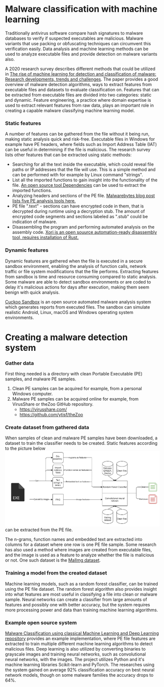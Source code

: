 # Malware classification with machine learning

Traditionally antivirus software compare hash signatures to malware databases to verify if suspected executables are malicious. Malware variants that use packing or obfuscating techniques can circumvent this verification easily. Data analysis and machine learning methods can be used to analyze executable files and provide detection on malware variants also. 

A 2020 research survey describes different methods that could be utilized in [The rise of machine learning for detection and classification of malware: Research developments, trends and challenges](https://www.sciencedirect.com/science/article/pii/S1084804519303868). The paper provides a good overview of malware detection algorithms, ways to extract features from executable files and datasets to evaluate classification on. Features that can be extracted from executable files are divided into two categories: static and dynamic. Feature engineering, a practice where domain expertise is used to extract relevant features from raw data, plays an important role in creating a capable malware classifying machine learning model. 

### Static features

A number of features can be gathered from the file without it being run, making static analysis quick and risk-free. Executable files in Windows for example have PE headers, where fields such as Import Address Table (IAT) can be useful in determining if the file is malicious. The research survey lists other features that can be extracted using static methods:
* Searching for all the text inside the executable, which could reveal file paths or IP addresses that the file will use. This is a simple method and can be performed with for example by Linux command "strings". 
* List all the imported functions to gain insight into the functionality of the file. [An open source tool Dependencies](https://github.com/lucasg/Dependencies) can be used to extract the imported functions.
* Analyzing headers and sections of the PE file. [Malwarebytes blog post lists five PE analysis tools here.](https://blog.malwarebytes.com/threat-analysis/2014/05/five-pe-analysis-tools-worth-looking-at/)
* PE file ".text" - sections can have encrypted code in them, that is decrypted during runtime using a decryption stub. The amount of encrypted code segments and sections labeled as ".stub" could be indication of malware.
* Disassembling the program and performing automated analysis on the assembly code. [Xori is an open souurce automation-ready disassembly tool, requires installation of Rust.](https://github.com/endgameinc/xori)

### Dynamic features

Dynamic features are gathered when the file is executed in a secure sandbox environment, enabling the analysis of function calls, network traffic or file system modifications that the file performs. Extracting features from sandbox is time and resource consuming compared to static analysis. Some malware are able to detect sandbox environments or are coded to delay it's malicious actions for days after execution, making them seem benign with quick analysis. 

[Cuckoo Sandbox](https://cuckoosandbox.org/) is an open source automated malware analysis system which generates reports from executed files. The sandbox can simulate realistic Android, Linux, macOS and Windows operating system environments.

# Creating a malware detection system

### Gather data

First thing needed is a directory with clean Portable Executable (PE) samples, and malware PE samples.

1. Clean PE samples can be acquired for example, from a personal Windows computer.
2. Malware PE samples can be acquired online for example, from VirusShare or theZoo GitHub repository.
	* https://virusshare.com/
	* https://github.com/ytisf/theZoo
	
### Create dataset from gathered data

When samples of clean and malware PE samples have been downloaded, a dataset to train the classifier needs to be created. Static features according to the picture below ![Static malware classification](https://github.com/JYVSECTEC/PHR-model/blob/master/Data%20Collection/Automated%20Malware%20Analysis/malwareclassification.png?raw=true) can be extracted from the PE file.

The n-grams, function names and embedded text are extracted into columns for a dataset where one row is one PE file sample. Some research has also used a method where images are created from executable files, and the image is used as a feature to analyze whether the file is malicious or not. One such dataset is the [MalImg dataset](https://vision.ece.ucsb.edu/abstract/563). 

### Training a model from the created dataset

Machine learning models, such as a random forest classifier, can be trained using the PE file dataset. The random forest algorithm also provides insight into what features are most useful in classifying a file into clean or malware sample. Neural networks can create a classifier from large amounts of features and possibly one with better accuracy, but the system requires more processing power and data than training machine learning algorithms.

### Example open source system

[Malware Classification using classical Machine Learning and Deep Learning repository](https://github.com/pratikpv/malware_detect2) provides an example implementation, where PE file features are extracted to train multiple different machine learning algorithms to detect malicious files. Deep learning is also utilized by converting binaries to grayscale images and training neural networks, such as convolutional neural networks, with the images. The project utilizes Python and it's machine learning libraries Scikit-learn and PyTorch. The researches using the system gained on average 92% classification accuracy on best neural network models, though on some malware families the accuracy drops to 64%. 
